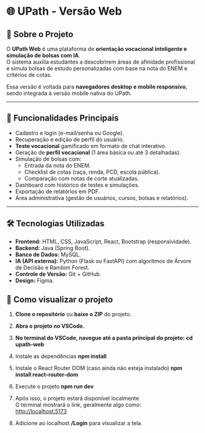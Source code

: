 # 🌐 UPath - Versão Web

## 📌 Sobre o Projeto
O **UPath Web** é uma plataforma de **orientação vocacional inteligente e simulação de bolsas com IA**.  
O sistema auxilia estudantes a descobrirem áreas de afinidade profissional e simula bolsas de estudo personalizadas com base na nota do ENEM e critérios de cotas.

Essa versão é voltada para **navegadores desktop e mobile responsivo**, sendo integrada à versão mobile nativa do UPath.

---

## 🚀 Funcionalidades Principais
- Cadastro e login (e-mail/senha ou Google).
- Recuperação e edição de perfil do usuário.
- **Teste vocacional** gamificado em formato de chat interativo.
- Geração de **perfil vocacional** (1 área básica ou até 3 detalhadas).
- Simulação de bolsas com:
  - Entrada da nota do ENEM.
  - Checklist de cotas (raça, renda, PCD, escola pública).
  - Comparação com notas de corte atualizadas.
- Dashboard com histórico de testes e simulações.
- Exportação de relatórios em PDF.
- Área administrativa (gestão de usuários, cursos, bolsas e relatórios).

---

## 🛠️ Tecnologias Utilizadas
- **Frontend:** HTML, CSS, JavaScript, React, Bootstrap (responsividade).
- **Backend:** Java (Spring Boot).
- **Banco de Dados:** MySQL.
- **IA (API externa):** Python (Flask ou FastAPI) com algoritmos de Árvore de Decisão e Random Forest.
- **Controle de Versão:** Git + GitHub.
- **Design:** Figma.

## 🚀 Como visualizar o projeto

1. **Clone o repositório** ou **baixe o ZIP** do projeto.

2. **Abra o projeto no VSCode.**

3. **No terminal do VSCode, navegue até a pasta principal do projeto:**
   **cd upath-web**

4. Instale as dependências
   **npm install**

5. Instale o React Router DOM (caso ainda não esteja instalado)
   **npm install react-router-dom**

6. Execute o projeto
   **npm run dev**

7. Após isso, o projeto estará disponível localmente  
  O terminal mostrará o link, geralmente algo como:  
  [http://localhost:5173](http://localhost:5173)

8. Adicione ao localhost **/Login** para visualizar a tela.
